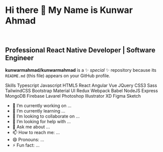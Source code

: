 <h1> Hi there 👋 My Name is Kunwar Ahmad </h1>
<br>
<h2> Professional React Native Developer | Software Engineer </h2>


**kunwarmahmad/kunwarmahmad** is a ✨ _special_ ✨ repository because its `README.md` (this file) appears on your GitHub profile.

Skills
Typescript Javascript HTML5 React Angular Vue JQuery CSS3 Sass TailwindCSS Bootstrap Material UI Redux Webpack Babel NodeJS Express MongoDB Firebase Lavarel Photoshop Illustrator XD Figma Sketch

- 🔭 I’m currently working on ...
- 🌱 I’m currently learning ...
- 👯 I’m looking to collaborate on ...
- 🤔 I’m looking for help with ...
- 💬 Ask me about ...
- 📫 How to reach me: ...
- 😄 Pronouns: ...
- ⚡ Fun fact: ...
